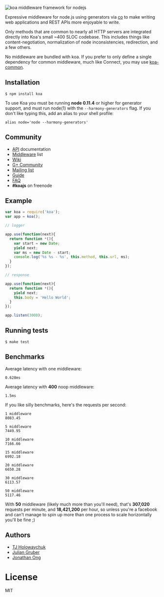 
![koa middleware framework for nodejs](https://i.cloudup.com/uXIzgVnPWG-150x150.png)

  Expressive middleware for node.js using generators via [co](https://github.com/visionmedia/co)
  to make writing web applications and REST APIs more enjoyable to write. 

  Only methods that are common to nearly all HTTP servers are integrated directly into Koa's small ~400 SLOC codebase. This
  includes things like content-negotiation, normalization of node inconsistencies, redirection, and a few others.

  No middleware are bundled with koa. If you prefer to only define a single dependency for common middleware, much like Connect, you may use
  [koa-common](https://github.com/koajs/common).

## Installation

```
$ npm install koa
```

  To use Koa you must be running __node 0.11.4__ or higher for generator support, and must run node(1)
  with the `--harmony-generators` flag. If you don't like typing this, add an alias to your shell profile:

```
alias node='node --harmony-generators'
```

## Community

 - [API](docs/api.md) documentation
 - [Middleware](https://github.com/koajs/koa/wiki/Koa) list
 - [Wiki](https://github.com/koajs/koa/wiki/Koa)
 - [G+ Community](https://plus.google.com/communities/101845768320796750641)
 - [Mailing list](https://groups.google.com/forum/#!forum/koajs)
 - [Guide](docs/guide.md)
 - [FAQ](docs/faq.md)
 - __#koajs__ on freenode

## Example

```js
var koa = require('koa');
var app = koa();

// logger

app.use(function(next){
  return function *(){
    var start = new Date;
    yield next;
    var ms = new Date - start;
    console.log('%s %s - %s', this.method, this.url, ms);
  }
});

// response

app.use(function(next){
  return function *(){
    yield next;
    this.body = 'Hello World';
  }
});

app.listen(3000);
```

## Running tests

```
$ make test
```

## Benchmarks

  Average latency with one middleware:

    0.628ms

  Average latency with __400__ noop middleware:

    1.5ms

  If you like silly benchmarks, here's the requests per second:

```
1 middleware
8083.45

5 middleware
7449.95

10 middleware
7166.66

15 middleware
6992.18

20 middleware
6650.28

30 middleware
6113.57

50 middleware
5117.46
```

  With __50__ middleware (likely much more than you'll need), that's __307,020__ requests per minute, and __18,421,200__ per hour, so unless you're a facebook and can't manage to spin up more
  than one process to scale horizontally you'll be fine ;)

## Authors

  - [TJ Holowaychuk](https://github.com/visionmedia)
  - [Julian Gruber](https://github.com/juliangruber)
  - [Jonathan Ong](https://github.com/jonathanong)

# License

  MIT
